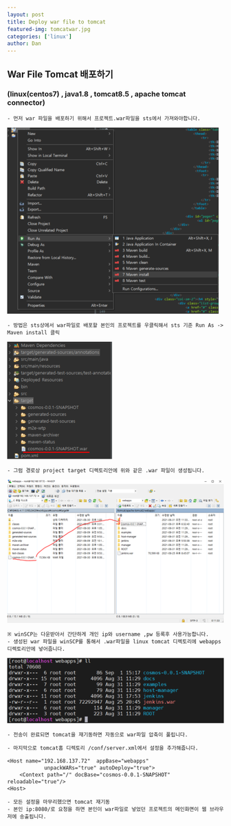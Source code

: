 ```yaml
---
layout: post
title: Deploy war file to tomcat
featured-img: tomcatwar.jpg
categories: ['linux']
author: Dan
---
```


## War File Tomcat 배포하기
### (linux(centos7) , java1.8 , tomcat8.5 , apache tomcat connector)

```
- 먼저 war 파일을 배포하기 위해서 프로젝트.war파일을 sts에서 가져와야합니다.
```
![maveninstall](../image/hbshin/20210901/maveninstall.PNG)

```
- 방법은 sts상에서 war파일로 배포할 본인의 프로젝트를 우클릭해서 sts 기준 Run As -> Maven install 클릭
```
![target](../image/hbshin/20210901/target.PNG)
```
- 그럼 경로상 project target 디렉토리안에 위와 같은 .war 파일이 생성됩니다.
```
![winscp](../image/hbshin/20210901/winscp.PNG)
```
※ winSCP는 다운받아서 간단하게 개인 ip와 username ,pw 등록후 사용가능합니다.
- 생성된 war 파일을 winSCP를 통해서 .war파일을 linux tomcat 디렉토리에 webapps 디렉토리안에 넣어줍니다.
```
![webapps](../image/hbshin/20210901/webapps.PNG)
```
- 전송이 완료되면 tomcat을 재기동하면 자동으로 war파일 압축이 풀립니다.
```
```
- 마지막으로 tomcat홈 디렉토리 /conf/server.xml에서 설정을 추가해줍니다.
```
```
<Host name="192.168.137.72"  appBase="webapps"
            unpackWARs="true" autoDeploy="true">
    <Context path="/" docBase="cosmos-0.0.1-SNAPSHOT" reloadable="true"/>    
<Host>          
```
```
- 모든 설정을 마무리했으면 tomcat 재기동
- 본인 ip:8080/로 요청을 하면 본인이 war파일로 넣었던 프로젝트의 메인화면이 웹 브라우저에 송출됩니다.
```

